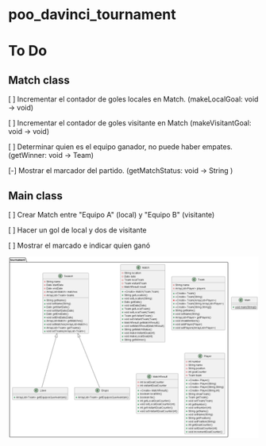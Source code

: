 # poo_davinci_tournament

# To Do

## Match class
[ ] Incrementar el contador de goles locales en Match. (makeLocalGoal: void -> void)

[ ] Incrementar el contador de goles visitante en Match (makeVisitantGoal: void -> void)

[ ] Determinar quien es el equipo ganador, no puede haber empates. (getWinner: void -> Team)

[-] Mostrar el marcador del partido. (getMatchStatus: void -> String )


## Main class
[ ] Crear Match entre "Equipo A" (local) y "Equipo B" (visitante)

[ ] Hacer un gol de local y dos de visitante

[ ] Mostrar el marcado e indicar quien ganó

![class_diagram.png](class_diagram.png)
